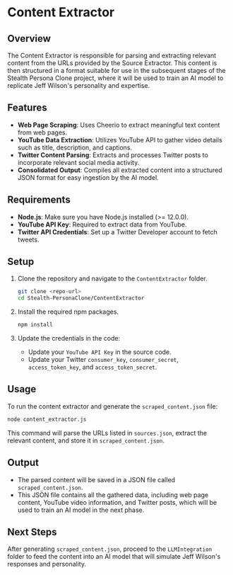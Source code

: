 # Content Extractor

## Overview
The Content Extractor is responsible for parsing and extracting relevant content from the URLs provided by the Source Extractor. This content is then structured in a format suitable for use in the subsequent stages of the Stealth Persona Clone project, where it will be used to train an AI model to replicate Jeff Wilson's personality and expertise.

## Features
- **Web Page Scraping**: Uses Cheerio to extract meaningful text content from web pages.
- **YouTube Data Extraction**: Utilizes YouTube API to gather video details such as title, description, and captions.
- **Twitter Content Parsing**: Extracts and processes Twitter posts to incorporate relevant social media activity.
- **Consolidated Output**: Compiles all extracted content into a structured JSON format for easy ingestion by the AI model.

## Requirements
- **Node.js**: Make sure you have Node.js installed (>= 12.0.0).
- **YouTube API Key**: Required to extract data from YouTube.
- **Twitter API Credentials**: Set up a Twitter Developer account to fetch tweets.

## Setup
1. Clone the repository and navigate to the `ContentExtractor` folder.
   ```bash
   git clone <repo-url>
   cd Stealth-PersonaClone/ContentExtractor
   ```

2. Install the required npm packages.
   ```bash
   npm install
   ```

3. Update the credentials in the code:
   - Update your `YouTube API Key` in the source code.
   - Update your Twitter `consumer_key`, `consumer_secret`, `access_token_key`, and `access_token_secret`.

## Usage
To run the content extractor and generate the `scraped_content.json` file:

```bash
node content_extractor.js
```

This command will parse the URLs listed in `sources.json`, extract the relevant content, and store it in `scraped_content.json`.

## Output
- The parsed content will be saved in a JSON file called `scraped_content.json`.
- This JSON file contains all the gathered data, including web page content, YouTube video information, and Twitter posts, which will be used to train an AI model in the next phase.

## Next Steps
After generating `scraped_content.json`, proceed to the `LLMIntegration` folder to feed the content into an AI model that will simulate Jeff Wilson's responses and personality.

